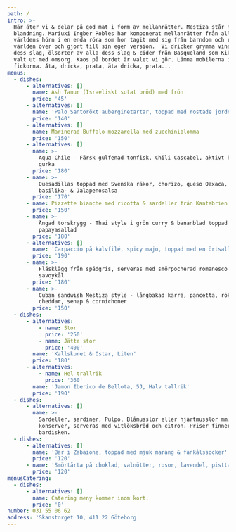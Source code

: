 ```yaml
---
path: /
intro: >-
  Här äter vi & delar på god mat i form av mellanrätter. Mestiza står för
  blandning. Mariuxi Ingber Robles har komponerat mellanrätter från alla
  världens hörn i en enda röra som hon tagit med sig från barndom och resor
  världen över och gjort till sin egen version.  Vi dricker grymma viner av alla
  dess slag, ölsorter av alla dess slag & cider från Basqueland som Kiki Ingber
  valt ut med omsorg. Kaos på bordet är valet vi gör. Lämna mobilerna i
  fickorna. Äta, dricka, prata, äta dricka, prata...
menus:
  - dishes:
      - alternatives: []
        name: Ash Tanur (Israeliskt sotat bröd) med frön
        price: '45'
      - alternatives: []
        name: 'Palo Santorökt auberginetartar, toppad med rostade jordnötter'
        price: '140'
      - alternatives: []
        name: Marinerad Buffalo mozzarella med zucchiniblomma
        price: '150'
      - alternatives: []
        name: >-
          Aqua Chile - Färsk gulfenad tonfisk, Chili Cascabel, aktivt kol &
          gurka
        price: '180'
      - name: >-
          Quesadillas toppad med Svenska räkor, chorizo, queso Oaxaca, passion-,
          basilika- & Jalapenosalsa
        price: '170'
      - name: Pizzette bianche med ricotta & sardeller från Kantabrien
        price: '150'
      - name: >-
          Ångad torskrygg - Thai style i grön curry & bananblad toppad med en
          papayasallad
        price: '180'
      - alternatives: []
        name: 'Carpaccio på kalvfilé, spicy majo, toppad med en örtsallad'
        price: '190'
      - name: >-
          Fläsklägg från spädgris, serveras med smörpocherad romanesco &
          savoykål
        price: '180'
      - name: >-
          Cuban sandwish Mestiza style - långbakad karré, pancetta, rökt
          cheddar, senap & cornichoner
        price: '150'
  - dishes:
      - alternatives:
          - name: Stor
            price: '250'
          - name: Jätte stor
            price: '400'
        name: 'Kallskuret & Ostar, Liten'
        price: '180'
      - alternatives:
          - name: Hel trallrik
            price: '360'
        name: 'Jamon Iberico de Bellota, 5J, Halv tallrik'
        price: '190'
  - dishes:
      - alternatives: []
        name: >-
          Sardeller, sardiner, Pulpo, Blåmusslor eller hjärtmusslor mm. i
          konserver, serveras med vitlöksbröd och citron. Priser finner ni på
          bardisken.
  - dishes:
      - alternatives: []
        name: 'Bär i Zabaione, toppad med mjuk maräng & fänkålssocker'
        price: '120'
      - name: 'Smörtårta på choklad, valnötter, rosor, lavendel, pisttage & rom'
        price: '120'
menusCatering:
  - dishes:
      - alternatives: []
        name: Catering meny kommer inom kort.
        price: '0'
number: 031 55 06 62
address: 'Skanstorget 10, 411 22 Göteborg                                     '
---
```


